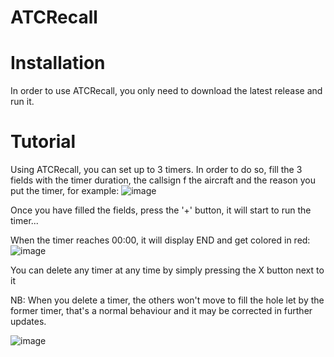 # ATCRecall

# Installation

In order to use ATCRecall, you only need to download the latest release and run it.

# Tutorial

Using ATCRecall, you can set up to 3 timers. In order to do so, fill the 3 fields with the timer duration, the callsign f the aircraft and the reason you put the timer, for example:
![image](https://user-images.githubusercontent.com/64205205/132950684-dc379b70-fb78-474d-b77b-f91294dc12ad.png)

Once you have filled the fields, press the '+' button, it will start to run the timer...

When the timer reaches 00:00, it will display END and get colored in red:
![image](https://user-images.githubusercontent.com/64205205/132950738-1cfa9436-8c75-449b-a42c-28c2c57f10dc.png)

You can delete any timer at any time by simply pressing the X button next to it

NB: When you delete a timer, the others won't move to fill the hole let by the former timer, that's a normal behaviour and it may be corrected in further updates.

![image](https://user-images.githubusercontent.com/64205205/132950811-5113d9d3-1dc6-40bb-8ee5-556f1aace962.png)
